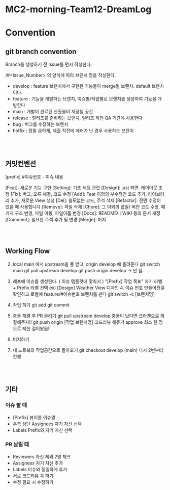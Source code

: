 # MC2-morning-Team12-DreamLog

# Convention

## git branch convention
Branch를 생성하기 전 Issue를 먼저 작성한다.

<Prefix>/#<Issue_Number> 의 양식에 따라 브랜치 명을 작성한다.

- develop : feature 브랜치에서 구현된 기능들이 merge될 브랜치. default 브랜치이다.
- feature : 기능을 개발하는 브랜치, 이슈별/작업별로 브랜치를 생성하여 기능을 개발한다
- main : 개발이 완료된 산출물이 저장될 공간
- release : 릴리즈를 준비하는 브랜치, 릴리즈 직전 QA 기간에 사용한다
- bug : 버그를 수정하는 브랜치
- hotfix : 정말 급하게, 제출 직전에 에러가 난 경우 사용하는 브렌치

<br>
<br>

## 커밋컨벤션

[prefix] #이슈번호 - 이슈 내용

[Feat]: 새로운 기능 구현
[Setting]: 기초 세팅 관련
[Design]: just 화면. 레이아웃 조정
[Fix]: 버그, 오류 해결, 코드 수정
[Add]: Feat 이외의 부수적인 코드 추가, 라이브러리 추가, 새로운 View 생성
[Del]: 쓸모없는 코드, 주석 삭제
[Refactor]: 전면 수정이 있을 때 사용합니다
[Remove]: 파일 삭제
[Chore]: 그 이외의 잡일/ 버전 코드 수정, 패키지 구조 변경, 파일 이동, 파일이름 변경
[Docs]: README나 WIKI 등의 문서 개정
[Comment]: 필요한 주석 추가 및 변경
[Merge]: 머지


<br>
<br>

## Working Flow

2. local main 에서 upstream을 풀 받고, origin develop 에 올려준다
    git switch main
    git pull upstream develop
    git push origin develop -> 안 됨.

3. 레포에 이슈를 생성한다.  ( 이슈 템플릿에 맞춰서 )
    "[Prefix] 작업 목표"
    자기 라벨 + Prefix 라벨 선택
    ex) [Design] Weather View 디자인
    4. 이슈 번호 만들어진걸 확인하고 로컬에 feature/#이슈번호 브랜치를 판다
    git switch -c [브랜치명]

5. 작업 하기
    git add
    git commit

6. 충돌 해결 후 PR 올리기
    git pull upstream develop
        충돌이 났다면 크라켄으로 해결해주자!!
    git push origin [작업 브랜치명]
    코드리뷰 해쥬기
    approve 최소 한 명으로 제한 걸어놨음!!

7. 머지하기
       
8. 내 노트북의 작업공간으로 돌아오기
    git checkout develop (main)
    다시 2번부터 진행

<br>
<br>

## 기타 

### 이슈 팔 때

- [Prefix] 뷰이름 이슈명
- 우측 상단 Assignees 자기 자신 선택
- Labels Prefix와 자기 자신 선택

### PR 날릴 때

- Reviewers 자신 제외 2명 체크
- Assignees 자기 자신 추가
- Labels 이슈와 동일하게 추가
- 서로 코드리뷰 꼭 하기
- 수정 필요 시 수정하기
